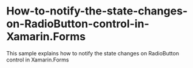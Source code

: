 # How-to-notify-the-state-changes-on-RadioButton-control-in-Xamarin.Forms
This sample explains how to notify the state changes on RadioButton control  in Xamarin.Forms
